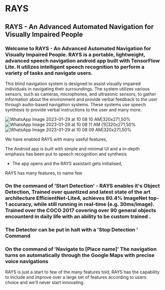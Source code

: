 # RAYS
## RAYS - An Advanced Automated Navigation for Visually Impaired People

### Welcome to RAYS - An Advanced Automated Navigation for Visually Impaired People. RAYS is a portable, lightweight, advanced speech navigation android app built with TensorFlow Lite. It utilizes intelligent speech recognition to perform a variety of tasks and navigate users. 

This blind navigation system is designed to assist visually impaired individuals in navigating their surroundings. The system utilizes various sensors, such as cameras, microphones, and ultrasonic sensors, to gather information about the environment and provide verbal feedback to the user through audio-based navigation systems. These systems use speech synthesis to provide verbal instructions to the user and many more.


![WhatsApp Image 2023-01-29 at 10 08 10 AM|320x271,50%](https://user-images.githubusercontent.com/56316487/215316932-7396e905-2ad4-4025-a109-14ebc273c367.jpeg)
![WhatsApp Image 2023-01-29 at 10 08 11 AM (1)|320x271,50%](https://user-images.githubusercontent.com/56316487/215316949-b801ad5b-aded-4d94-bf40-494e0fdab99d.jpeg)
![WhatsApp Image 2023-01-29 at 10 08 09 AM|320x271,50%](https://user-images.githubusercontent.com/56316487/215316955-5bee9639-e704-4db6-aff4-37691511e020.jpeg)


We have enabled RAYS with many useful features,

The Android app is built with simple and minimal UI and a in-depth emphasis has been put to speech recognition and synthesis

- The app opens and the RAYS assistant gets initialised,

RAYS has many features, to name few

### On the command of 'Start Detection' - RAYS enables it's Object Detection, Trained over quantized and  latest state of the art architecture EfficientNet-Lite4, achieves 80.4% ImageNet top-1 accuracy, while still running in real-time (e.g. 30ms/image). Trained over the COCO 2017 covering over 90 general objects encounterd in daily life with an ability to be custom trained .


### The Detector can be put in halt with a 'Stop Detection ' Command

### On the command of 'Navigate to [Place name]' The navigation turns on automatically through the Google Maps with precise voice navigations


RAYS is just a start to few of the many features told, RAYS has the capability to include and improve over a large set of features according to users choice and we'll never start innovating.
